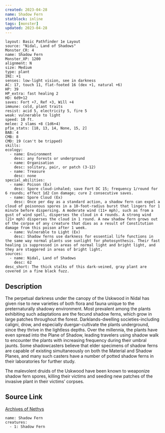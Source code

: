 ```yaml
---
created: 2023-04-28
name: Shadow Fern
statblock: inline
tags: [monster]
updated: 2023-04-28
---
```

```statblock
layout: Basic Pathfinder 1e Layout
source: "Nidal, Land of Shadows"
Monster_CR: 4
name: Shadow Fern
Monster_XP: 1200
alignment: N
size: Medium
type: plant
INI: +1
senses: low-light vision, see in darkness
AC: 17, touch 11, flat-footed 16 (dex +1, natural +6)
HP: 39
HP_extra: fast healing 2
HD: 6d9+12
saves: Fort +7, Ref +3, Will +4
immune: cold, plant traits
resist: acid 5, electricity 5, fire 5
weak: vulnerable to light
speed: 10 ft.
melee: 2 slams +8 (1d6+4)
pf1e_stats: [18, 13, 14, None, 15, 2]
BAB: 4
CMB: 8
CMD: 19 (can't be tripped)
skills: 
ecology:
  - name: Environment
    desc: any forests or underground
  - name: Organisation
    desc: solitary, pair, or patch (3-12)
  - name: Treasure
    desc: none
special_abilities:
  - name: Poison (Ex)
    desc: Spore cloud-inhaled; save Fort DC 15; frequency 1/round for 6 rounds; effect 1d2 Con damage; cure 2 consecutive saves.
  - name: Spore Cloud (Ex)
    desc: Once per day as a standard action, a shadow fern can expel a cloud of poisonous spores in a 10-foot-radius burst that lingers for 1 minute before dispersing. A moderate wind (11+ mph), such as from a gust of wind spell, disperses the cloud in 4 rounds. A strong wind (21+ mph) disperses the cloud in 1 round. A new shadow fern grows out of the corpse of any creature that dies as a result of Constitution damage from this poison after 1 week.
  - name: Vulnerable to Light (Ex)
    desc: Shadow ferns use darkness for essential life functions in the same way normal plants use sunlight for photosynthesis. Their fast healing is suppressed in areas of normal light and bright light, and they are staggered in areas of bright light.
sources:
  - name: Nidal, Land of Shadows
    desc: 62
desc_short: The thick stalks of this dark-veined, gray plant are covered in a fine black fuzz.
```
## Description
The perpetual darkness under the canopy of the Uskwood in Nidal has given rise to new varieties of both flora and fauna unique to the preternaturally shadowy environment. Most prevalent among the plants exhibiting such adaptations are the fecund shadow ferns, which grow in large patches throughout the forest. Darklands-dwelling societies-including caligni, drow, and especially duergar-cultivate the plants underground, since they thrive in the lightless depths. Over the millennia, the plants have even spread into the Plane of Shadow, leading travelers using shadow walk to encounter the plants with increasing frequency during their umbral jaunts. Some shadowcasters believe that elder specimens of shadow ferns are capable of existing simultaneously on both the Material and Shadow Planes, and many such casters have a number of potted shadow ferns in their laboratories for further study.

 The malevolent druids of the Uskwood have been known to weaponize shadow fern spores, killing their victims and seeding new patches of the invasive plant in their victims’ corpses.
## Source Link
[Archives of Nethys](https://aonprd.com/MonsterDisplay.aspx?ItemName=Shadow%20Fern)
```encounter-table
name: Shadow Fern
creatures:
  - 1: Shadow Fern
```
